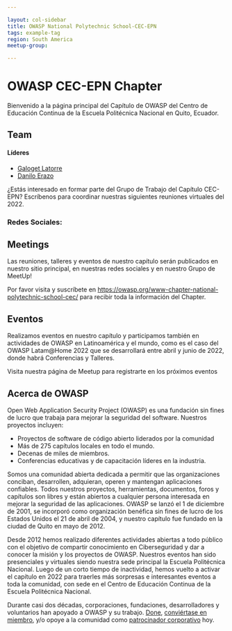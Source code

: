 ```yaml
---

layout: col-sidebar
title: OWASP National Polytechnic School-CEC-EPN
tags: example-tag
region: South America
meetup-group:

---
```


# OWASP CEC-EPN Chapter

Bienvenido a la página principal del Capítulo de OWASP del Centro de Educación Continua de la Escuela Politécnica Nacional en Quito, Ecuador.

## Team

#### Líderes
- [Galoget Latorre](mailto:galoget.latorre@owasp.org)
- [Danilo Erazo](mailto:danilo.erazo@owasp.org)

¿Estás interesado en formar parte del Grupo de Trabajo del Capítulo CEC-EPN?
Escríbenos para coordinar nuestras siguientes reuniones virtuales del 2022.

### Redes Sociales:


## Meetings

Las reuniones, talleres y eventos de nuestro capítulo serán publicados en nuestro sitio principal, en nuestras redes sociales y en nuestro Grupo de MeetUp\!

Por favor visita y suscríbete en <https://owasp.org/www-chapter-national-polytechnic-school-cec/> para recibir toda la información del Chapter.

## Eventos

Realizamos eventos en nuestro capítulo y participamos también en actividades de OWASP en Latinoamérica y el mundo, como es el caso del OWASP Latam@Home 2022 que se desarrollará entre abril y junio de 2022, donde habrá Conferencias y Talleres.

Visita nuestra página de Meetup para registrarte en los próximos eventos 

## Acerca de OWASP

Open Web Application Security Project (OWASP) es una fundación sin fines de lucro que trabaja para mejorar la seguridad del software. Nuestros proyectos incluyen:

- Proyectos de software de código abierto liderados por la comunidad
- Más de 275 capítulos locales en todo el mundo.
- Decenas de miles de miembros.
- Conferencias educativas y de capacitación líderes en la industria.

Somos una comunidad abierta dedicada a permitir que las organizaciones conciban, desarrollen, adquieran, operen y mantengan aplicaciones confiables. Todos nuestros proyectos, herramientas, documentos, foros y capítulos son libres y están abiertos a cualquier persona interesada en mejorar la seguridad de las aplicaciones. OWASP se lanzó el 1 de diciembre de 2001, se incorporó como organización benéfica sin fines de lucro de los Estados Unidos el 21 de abril de 2004, y nuestro capítulo fue fundado en la ciudad de Quito en mayo de 2012.

Desde 2012 hemos realizado diferentes actividades abiertas a todo público con el objetivo de compartir conocimiento en Ciberseguridad y dar a conocer la misión y los proyectos de OWASP. Nuestros eventos han sido presenciales y virtuales siendo nuestra sede principal la Escuela Politécnica Nacional. Luego de un corto tiempo de inactividad, hemos vuelto a activar el capítulo en 2022 para traerles más sorpresas e interesantes eventos a toda la comunidad, con sede en el Centro de Educación Continua de la Escuela Politécnica Nacional.

Durante casi dos décadas, corporaciones, fundaciones, desarrolladores y voluntarios han apoyado a OWASP y su trabajo. [Done](/donate), [conviértase en miembro](/membership), y/o opoye a la comunidad como [patrocinador corporativo](/supporters/) hoy.
